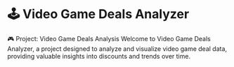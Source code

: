 # 🕹️ Video Game Deals Analyzer

🎮 Project: Video Game Deals Analysis
Welcome to Video Game Deals Analyzer, a project designed to analyze and visualize video game deal data, providing valuable insights into discounts and trends over time.